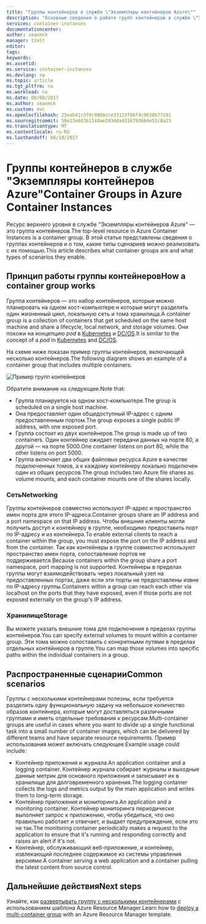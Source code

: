 ```yaml
---
title: "Группы контейнеров в службе \"Экземпляры контейнеров Azure\""
description: "Основные сведения о работе групп контейнеров в службе \"Экземпляры контейнеров Azure\""
services: container-instances
documentationcenter: 
author: seanmck
manager: timlt
editor: 
tags: 
keywords: 
ms.assetid: 
ms.service: container-instances
ms.devlang: na
ms.topic: article
ms.tgt_pltfrm: na
ms.workload: na
ms.date: 08/08/2017
ms.author: seanmck
ms.custom: mvc
ms.openlocfilehash: 25eab41c3f0c986bcce33123f86f4c9638b77191
ms.sourcegitcommit: 50e23e8d3b1148ae2d36dad3167936b4e52c8a23
ms.translationtype: MT
ms.contentlocale: ru-RU
ms.lasthandoff: 08/18/2017
---
```

# <a name="container-groups-in-azure-container-instances"></a><span data-ttu-id="dfbfd-103">Группы контейнеров в службе "Экземпляры контейнеров Azure"</span><span class="sxs-lookup"><span data-stu-id="dfbfd-103">Container Groups in Azure Container Instances</span></span>

<span data-ttu-id="dfbfd-104">Ресурс верхнего уровня в службе "Экземпляры контейнеров Azure" — это группа контейнеров.</span><span class="sxs-lookup"><span data-stu-id="dfbfd-104">The top-level resource in Azure Container Instances is a container group.</span></span> <span data-ttu-id="dfbfd-105">В этой статье представлены сведения о группах контейнеров и о том, какие типы сценариев можно реализовать с их помощью.</span><span class="sxs-lookup"><span data-stu-id="dfbfd-105">This article describes what container groups are and what types of scenarios they enable.</span></span>

## <a name="how-a-container-group-works"></a><span data-ttu-id="dfbfd-106">Принцип работы группы контейнеров</span><span class="sxs-lookup"><span data-stu-id="dfbfd-106">How a container group works</span></span>

<span data-ttu-id="dfbfd-107">Группа контейнеров — это набор контейнеров, которые можно планировать на одном хост-компьютере и которые могут разделять один жизненный цикл, локальную сеть и тома хранилища.</span><span class="sxs-lookup"><span data-stu-id="dfbfd-107">A container group is a collection of containers that get scheduled on the same host machine and share a lifecycle, local network, and storage volumes.</span></span> <span data-ttu-id="dfbfd-108">Они похожи на концепцию *pod* в [Kubernetes](https://kubernetes.io/docs/concepts/workloads/pods/pod/) и [DC/OS](https://dcos.io/docs/1.9/deploying-services/pods/).</span><span class="sxs-lookup"><span data-stu-id="dfbfd-108">It is similar to the concept of a *pod* in [Kubernetes](https://kubernetes.io/docs/concepts/workloads/pods/pod/) and [DC/OS](https://dcos.io/docs/1.9/deploying-services/pods/).</span></span>

<span data-ttu-id="dfbfd-109">На схеме ниже показан пример группы контейнеров, включающей несколько контейнеров.</span><span class="sxs-lookup"><span data-stu-id="dfbfd-109">The following diagram shows an example of a container group that includes multiple containers.</span></span>

![Пример групп контейнеров][container-groups-example]

<span data-ttu-id="dfbfd-111">Обратите внимание на следующее.</span><span class="sxs-lookup"><span data-stu-id="dfbfd-111">Note that:</span></span>

- <span data-ttu-id="dfbfd-112">Группа планируется на одном хост-компьютере.</span><span class="sxs-lookup"><span data-stu-id="dfbfd-112">The group is scheduled on a single host machine.</span></span>
- <span data-ttu-id="dfbfd-113">Она предоставляет один общедоступный IP-адрес с одним предоставленным портом.</span><span class="sxs-lookup"><span data-stu-id="dfbfd-113">The group exposes a single public IP address, with one exposed port.</span></span>
- <span data-ttu-id="dfbfd-114">Группа состоит из двух контейнеров.</span><span class="sxs-lookup"><span data-stu-id="dfbfd-114">The group is made up of two containers.</span></span> <span data-ttu-id="dfbfd-115">Один контейнер ожидает передачи данных на порте 80, а другой — на порте 5000.</span><span class="sxs-lookup"><span data-stu-id="dfbfd-115">One container listens on port 80, while the other listens on port 5000.</span></span>
- <span data-ttu-id="dfbfd-116">Группа включает два общих файловых ресурса Azure в качестве подключенных томов, а к каждому контейнеру локально подключен один из общих ресурсов.</span><span class="sxs-lookup"><span data-stu-id="dfbfd-116">The group includes two Azure file shares as volume mounts, and each container mounts one of the shares locally.</span></span>

### <a name="networking"></a><span data-ttu-id="dfbfd-117">Сеть</span><span class="sxs-lookup"><span data-stu-id="dfbfd-117">Networking</span></span>

<span data-ttu-id="dfbfd-118">Группы контейнеров совместно используют IP-адрес и пространство имен порта для этого IP-адреса.</span><span class="sxs-lookup"><span data-stu-id="dfbfd-118">Container groups share an IP address and a port namespace on that IP address.</span></span> <span data-ttu-id="dfbfd-119">Чтобы внешние клиенты могли получить доступ к контейнеру в группе, необходимо предоставить порт по IP-адресу и из контейнера.</span><span class="sxs-lookup"><span data-stu-id="dfbfd-119">To enable external clients to reach a container within the group, you must expose the port on the IP address and from the container.</span></span> <span data-ttu-id="dfbfd-120">Так как контейнеры в группе совместно используют пространство имен порта, сопоставление портов не поддерживается.</span><span class="sxs-lookup"><span data-stu-id="dfbfd-120">Because containers within the group share a port namespace, port mapping is not supported.</span></span> <span data-ttu-id="dfbfd-121">Контейнеры в пределах группы могут взаимодействовать через локальный узел на предоставленных портах, даже если эти порты не предоставлены извне по IP-адресу группы.</span><span class="sxs-lookup"><span data-stu-id="dfbfd-121">Containers within a group can reach each other via localhost on the ports that they have exposed, even if those ports are not exposed externally on the group's IP address.</span></span>

### <a name="storage"></a><span data-ttu-id="dfbfd-122">Хранилище</span><span class="sxs-lookup"><span data-stu-id="dfbfd-122">Storage</span></span>

<span data-ttu-id="dfbfd-123">Вы можете указать внешние тома для подключения в пределах группы контейнеров.</span><span class="sxs-lookup"><span data-stu-id="dfbfd-123">You can specify external volumes to mount within a container group.</span></span> <span data-ttu-id="dfbfd-124">Эти тома можно сопоставить с конкретными путями в пределах отдельных контейнеров в группе.</span><span class="sxs-lookup"><span data-stu-id="dfbfd-124">You can map those volumes into specific paths within the individual containers in a group.</span></span>

## <a name="common-scenarios"></a><span data-ttu-id="dfbfd-125">Распространенные сценарии</span><span class="sxs-lookup"><span data-stu-id="dfbfd-125">Common scenarios</span></span>

<span data-ttu-id="dfbfd-126">Группы с несколькими контейнерами полезны, если требуется разделить одну функциональную задачу на небольшое количество образов контейнера, которые могут доставляться различными группами и иметь отдельные требования к ресурсам.</span><span class="sxs-lookup"><span data-stu-id="dfbfd-126">Multi-container groups are useful in cases where you want to divide up a single functional task into a small number of container images, which can be delivered by different teams and have separate resource requirements.</span></span> <span data-ttu-id="dfbfd-127">Пример использования может включать следующее:</span><span class="sxs-lookup"><span data-stu-id="dfbfd-127">Example usage could include:</span></span>

- <span data-ttu-id="dfbfd-128">Контейнер приложения и журнала.</span><span class="sxs-lookup"><span data-stu-id="dfbfd-128">An application container and a logging container.</span></span> <span data-ttu-id="dfbfd-129">Контейнер журнала собирает журналы и выходные данные метрик для основного приложения и записывает их в хранилище для долговременного хранения.</span><span class="sxs-lookup"><span data-stu-id="dfbfd-129">The logging container collects the logs and metrics output by the main application and writes them to long-term storage.</span></span>
- <span data-ttu-id="dfbfd-130">Контейнер приложения и мониторинга.</span><span class="sxs-lookup"><span data-stu-id="dfbfd-130">An application and a monitoring container.</span></span> <span data-ttu-id="dfbfd-131">Контейнер мониторинга периодически выполняет запрос к приложению, чтобы убедиться, что оно правильно работает и отвечает, и выдает предупреждение, если это не так.</span><span class="sxs-lookup"><span data-stu-id="dfbfd-131">The monitoring container periodically makes a request to the application to ensure that it's running and responding correctly and raises an alert if it's not.</span></span>
- <span data-ttu-id="dfbfd-132">Контейнер, обслуживающий веб-приложение, и контейнер, извлекающий последнее содержимое из системы управления версиями.</span><span class="sxs-lookup"><span data-stu-id="dfbfd-132">A container serving a web application and a container pulling the latest content from source control.</span></span>

## <a name="next-steps"></a><span data-ttu-id="dfbfd-133">Дальнейшие действия</span><span class="sxs-lookup"><span data-stu-id="dfbfd-133">Next steps</span></span>

<span data-ttu-id="dfbfd-134">Узнайте, как [развертывать группу с несколькими контейнерами](container-instances-multi-container-group.md) с использованием шаблона Azure Resource Manager.</span><span class="sxs-lookup"><span data-stu-id="dfbfd-134">Learn how to [deploy a multi-container group](container-instances-multi-container-group.md) with an Azure Resource Manager template.</span></span>

<!-- IMAGES -->

[container-groups-example]: ./media/container-instances-container-groups/container-groups-example.png